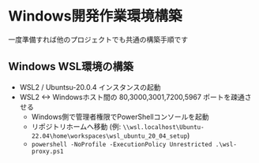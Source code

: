 # Windows開発作業環境構築

一度準備すれば他のプロジェクトでも共通の構築手順です

## Windows WSL環境の構築
- WSL2 / Ubuntsu-20.0.4 インスタンスの起動
- WSL2 <-> Windowsホスト間の 80,3000,3001,7200,5967 ポートを疎通させる
    - Windows側で管理者権限でPowerShellコンソールを起動
    - リポジトリホームへ移動 (例: `\\wsl.localhost\Ubuntu-22.04\home\workspaces\wsl_ubuntu_20_04_setup`)
    - `powershell -NoProfile -ExecutionPolicy Unrestricted .\wsl-proxy.ps1`